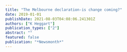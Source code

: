 ```yaml
---
title: "The Melbourne declaration-is change coming?"
date: 2019-01-01
publishDate: 2021-08-03T04:08:06.241301Z
authors: ["K Heggart"]
publication_types: ["2"]
abstract: ""
featured: false
publication: "*Newsmonth*"
---
```


